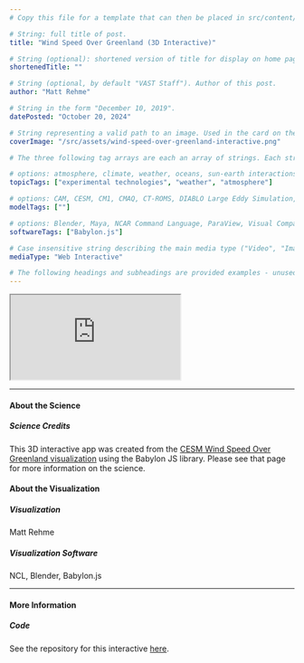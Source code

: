 ```yaml
---
# Copy this file for a template that can then be placed in src/content/visualizations. The name of this file will be used as the URL for the post.

# String: full title of post.
title: "Wind Speed Over Greenland (3D Interactive)"

# String (optional): shortened version of title for display on home page in card.
shortenedTitle: ""

# String (optional, by default "VAST Staff"). Author of this post.
author: "Matt Rehme"

# String in the form "December 10, 2019".
datePosted: "October 20, 2024" 

# String representing a valid path to an image. Used in the card on the main page. Likely to be in the form "/src/assets/..." for images located in src/assets.
coverImage: "/src/assets/wind-speed-over-greenland-interactive.png"

# The three following tag arrays are each an array of strings. Each string (case insensitive) represents a filter from the front page. Tags that do not correspond to a current filter will be ignored for filtering.

# options: atmosphere, climate, weather, oceans, sun-earth interactions, fire dynamics, solid earth, recent publications, experimental technologies
topicTags: ["experimental technologies", "weather", "atmosphere"]

# options: CAM, CESM, CM1, CMAQ, CT-ROMS, DIABLO Large Eddy Simulation, HRRR, HWRF, MPAS, SIMA, WACCM, WRF
modelTags: [""]

# options: Blender, Maya, NCAR Command Language, ParaView, Visual Comparator, VAPOR
softwareTags: ["Babylon.js"]

# Case insensitive string describing the main media type ("Video", "Image", "App", etc). This is displayed in the post heading as a small tag above the title.
mediaType: "Web Interactive"

# The following headings and subheadings are provided examples - unused ones can be deleted. All Markdown content below will be rendered in the frontend.
---
```


<iframe src="https://ncar.github.io/interactive3d/pages/interactive.html"></iframe>

___

#### About the Science

##### Science Credits


This 3D interactive app was created from the <a href="https://visualizations.ucar.edu/visualizations/community-earth-system-model-cesm-greenland/" alt="Link to Greenland data visualization page." target="_blank">CESM Wind Speed Over Greenland visualization</a> using the Babylon JS library. Please see that page for more information on the science.


#### About the Visualization

##### Visualization

Matt Rehme

##### Visualization Software

NCL, Blender, Babylon.js
___

#### More Information

##### Code

See the repository for this interactive [here](https://github.com/NCAR/interactive3d).



